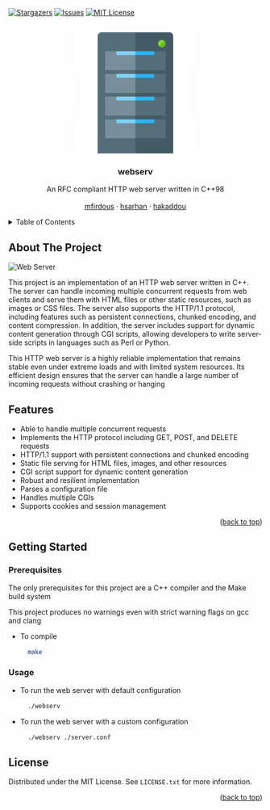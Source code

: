 <a name="readme-top"></a>


<!-- PROJECT SHIELDS -->
[![Stargazers][stars-shield]][stars-url]
[![Issues][issues-shield]][issues-url]
[![MIT License][license-shield]][license-url]


<!-- PROJECT LOGO -->
<br />
<div align="center">
  <a href="https://github.com/h-sarhan/webserv">
    <img src="logo.png" alt="Logo" width="240" height="240">
  </a>

<h3 align="center">webserv</h3>

  <p align="center">
    An RFC compliant HTTP web server written in C++98
    <br />
    <br />
    <a href="https://github.com/mehrinfirdousi">mfirdous</a>
    ·
    <a href="https://github.com/hsarhan">hsarhan</a>
    ·
    <a href="https://github.com/hadi14250">hakaddou</a>
  </p>
</div>



<!-- TABLE OF CONTENTS -->
<details>
  <summary>Table of Contents</summary>
  <ol>
    <li>
      <a href="#about-the-project">About The Project</a>
    </li>
    <li>
      <a href="#features">Features</a>
    </li>
    <li>
      <a href="#getting-started">Getting Started</a>
      <ul>
        <li><a href="#prerequisites">Prerequisites</a></li>
        <li><a href="#usage">Usage</a></li>
      </ul>
    </li>
    <li><a href="#license">License</a></li>
  </ol>
</details>



<!-- ABOUT THE PROJECT -->
## About The Project

![Web Server][product-screenshot]

This project is an implementation of an HTTP web server written in C++. The server can handle incoming multiple concurrent requests from web clients and serve them with HTML files or other static resources, such as images or CSS files. The server also supports the HTTP/1.1 protocol, including features such as persistent connections, chunked encoding, and content compression. In addition, the server includes support for dynamic content generation through CGI scripts, allowing developers to write server-side scripts in languages such as Perl or Python.

This HTTP web server is a highly reliable implementation that remains stable even under extreme loads and with limited system resources. Its efficient design ensures that the server can handle a large number of incoming requests without crashing or hanging


## Features
* Able to handle multiple concurrent requests
* Implements the HTTP protocol including GET, POST, and DELETE requests
* HTTP/1.1 support with persistent connections and chunked encoding
* Static file serving for HTML files, images, and other resources
* CGI script support for dynamic content generation
* Robust and resilient implementation
* Parses a configuration file
* Handles multiple CGIs
* Supports cookies and session management

<p align="right">(<a href="#readme-top">back to top</a>)</p>


<!-- GETTING STARTED -->
## Getting Started

### Prerequisites

The only prerequisites for this project are a C++ compiler and the Make build system

This project produces no warnings even with strict warning flags on gcc and clang

* To compile
  ```sh
    make
  ```

### Usage

* To run the web server with default configuration
  ```sh
    ./webserv
  ```

* To run the web server with a custom configuration
  ```sh
    ./webserv ./server.conf
  ```



<!-- LICENSE -->
## License

Distributed under the MIT License. See `LICENSE.txt` for more information.

<p align="right">(<a href="#readme-top">back to top</a>)</p>


<!-- MARKDOWN LINKS & IMAGES -->
<!-- https://www.markdownguide.org/basic-syntax/#reference-style-links -->
[stars-shield]: https://img.shields.io/github/stars/h-sarhan/webserv.svg?style=for-the-badge
[stars-url]: https://github.com/h-sarhan/webserv/stargazers
[issues-shield]: https://img.shields.io/github/issues/h-sarhan/webserv.svg?style=for-the-badge
[issues-url]: https://github.com/h-sarhan/webserv/issues
[license-shield]: https://img.shields.io/github/license/h-sarhan/webserv.svg?style=for-the-badge
[license-url]: https://github.com/h-sarhan/webserv/blob/master/LICENSE
[product-screenshot]: https://www.hostinger.com/tutorials/wp-content/uploads/sites/2/2018/06/How-Server-Work.webp
